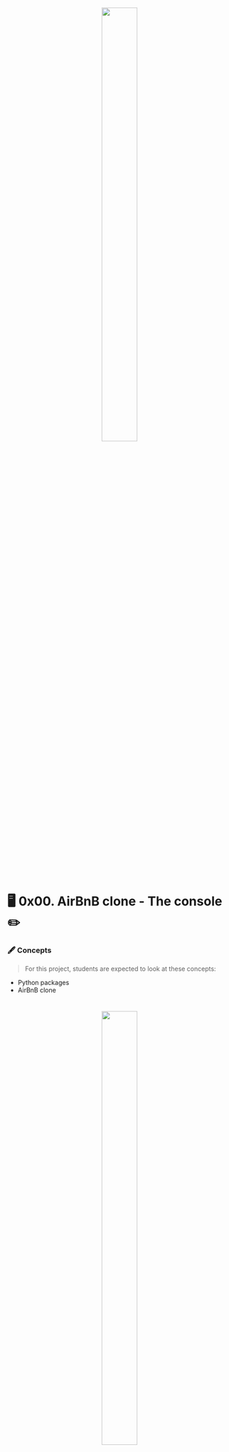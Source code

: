<h1 align ="center">
<img src="https://assets.website-files.com/6105315644a26f77912a1ada/610540e8b4cd6969794fe673_Holberton_School_logo-04-04.svg" height="50%" width="40%">
</h1>

# 🖥️ 0x00. AirBnB clone - The console ✏️

### 🖋️ Concepts
>For this project, students are expected to look at these concepts:

*   Python packages
*   AirBnB clone


<h1 align ="center">
<img src="https://holbertonintranet.s3.amazonaws.com/uploads/medias/2018/6/65f4a1dd9c51265f49d0.png?X-Amz-Algorithm=AWS4-HMAC-SHA256&X-Amz-Credential=AKIARDDGGGOU5BHMTQX4%2F20220301%2Fus-east-1%2Fs3%2Faws4_request&X-Amz-Date=20220301T204318Z&X-Amz-Expires=86400&X-Amz-SignedHeaders=host&X-Amz-Signature=3a8db5546ceaf0f93f8abe7001041e59fc7e1235454cf24644a19b421dc3daf5" height="50%" width="40%">
</h1>

## 😊 Background Context
> Welcome to the AirBnB clone project!
***

### 🖋️ Description
First step: Write a command interpreter to manage your AirBnB objects.

This is the first step towards building your first full web application: the AirBnB clone. This first step is very important because you will use what you build during this project with all other following projects: HTML/CSS templating, database storage, API, front-end integration…
***

### 📋 General
   * How to create a Python package
   * How to create a command interpreter in Python using the cmd module
   * What is Unit testing and how to implement it in a large project
   * How to serialize and deserialize a Class

   * How to write and read a JSON file
   
   *   How to manage datetime
   *   What is an UUID
   *   What is *args and how to use it
   *   What is **kwargs and how to use it
   *   How to handle named arguments in a function

### 📂 files
***

## ✒️ Author
- **Pether Tejada** - _0x00. AirBnB clone - The console_ -
[<img src="https://img.shields.io/badge/GitHub-mainPage-blue">](https://github.com/Pether20)
- **Bruno Guerra** - _0x00. AirBnB clone - The console_ -
[<img src="https://img.shields.io/badge/GitHub-mainPage-blue">](https://github.com/BrunoGuerraS)
